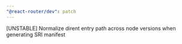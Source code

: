 ```yaml
---
"@react-router/dev": patch
---
```


[UNSTABLE] Normalize dirent entry path across node versions when generating SRI manifest
